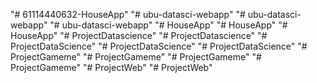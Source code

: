 "# 61114440632-HouseApp" 
"# ubu-datasci-webapp" 
"# ubu-datasci-webapp" 
"# ubu-datasci-webapp" 
"# HouseApp" 
"# HouseApp" 
"# HouseApp" 
"# ProjectDatascience" 
"# ProjectDatascience" 
"# ProjectDataScience" 
"# ProjectDataScience" 
"# ProjectDataScience" 
"# ProjectGameme" 
"# ProjectGameme" 
"# ProjectGameme" 
"# ProjectGameme" 
"# ProjectWeb" 
"# ProjectWeb" 
